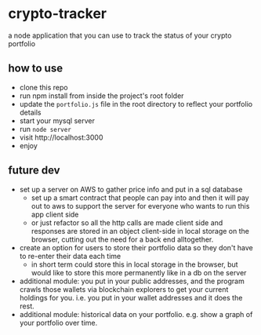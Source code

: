 # crypto-tracker
a node application that you can use to track the status of your crypto portfolio

## how to use
* clone this repo
* run npm install from inside the project's root folder
* update the `portfolio.js` file in the root directory to reflect your portfolio details
* start your mysql server
* run `node server`
* visit http://localhost:3000
* enjoy


## future dev
* set up a server on AWS to gather price info and put in a sql database
	* set up a smart contract that people can pay into and then it will pay out to aws to support the server for everyone who wants to run this app client side
	* or just refactor so all the http calls are made client side and responses are stored in an object client-side in local storage on the browser, cutting out the need for a back end alltogether.
* create an option for users to store their portfolio data so they don't have to re-enter their data each time 
	* in short term could store this in local storage in the browser, but would like to store this more permanently like in a db on the server
* additional module: you put in your public addresses, and the program crawls those wallets via blockchain explorers to get your current holdings for you.  i.e. you put in your wallet addresses and it does the rest.
* additional module: historical data on your portfolio. e.g. show a graph of your portfolio over time.


